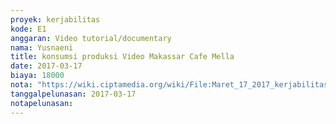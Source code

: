 ```yaml
---
proyek: kerjabilitas
kode: E1
anggaran: Video tutorial/documentary
nama: Yusnaeni
title: konsumsi produksi Video Makassar Cafe Mella
date: 2017-03-17
biaya: 18000
nota: "https://wiki.ciptamedia.org/wiki/File:Maret_17_2017_kerjabilitas_E1_sarapan_tim_neni.jpg"
tanggalpelunasan: 2017-03-17
notapelunasan:
---
```

